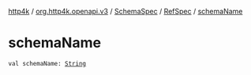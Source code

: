 [http4k](../../../index.md) / [org.http4k.openapi.v3](../../index.md) / [SchemaSpec](../index.md) / [RefSpec](index.md) / [schemaName](./schema-name.md)

# schemaName

`val schemaName: `[`String`](https://kotlinlang.org/api/latest/jvm/stdlib/kotlin/-string/index.html)